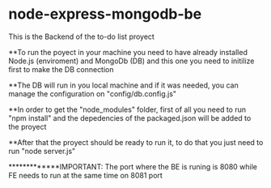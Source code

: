 # node-express-mongodb-be

This is the Backend of the to-do list proyect

**To run the poyect in your machine you need to have already installed Node.js (enviroment) and MongoDb (DB) and this one you need to initilize first to make the DB connection

**The DB will run in you local machine and if it was needed, you can manage the configuration on "config/db.config.js"

**In order to get the "node_modules" folder, first of all you need to run "npm install" and the depedencies of the packaged.json will be added to the proyect

**After that the proyect should be ready to run it, to do that you just need to run "node server.js"

*************IMPORTANT: The port where the BE is runing is 8080 while FE needs to run at the same time on 8081 port
